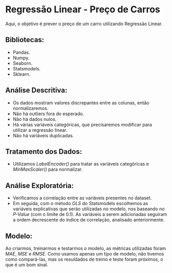 # Regressão Linear - Preço de Carros

Aqui, o objetivo é prever o preço de um carro utilizando Regressão Linear.

## Bibliotecas:
* Pandas.
* Numpy.
* Seaborn.
* Statsmodels.
* Sklearn.

## Análise Descritiva:
* Os dados mostram valores discrepantes entre as colunas, então normalizaremos.
* Não há outliers fora do esperado.
* Não há dados nulos.
* Há várias variáveis categóricas, que precisaremos modificar para utilizar a regressão linear.
* Não há variáveis duplicadas.

## Tratamento dos Dados:
* Utilizamos *LabelEncoder()* para tratar as variáveis categóricas e *MinMaxScaler()* para normalizar.

## Análise Exploratória:
* Verificamos a correlação entre as variáveis presentes no dataset.
* Em seguida, com o método *OLS* do Statsmodels escolhemos as variáveis explicativas que serão utilizadas no modelo, nos baseando no *P-Value* (com o limite de 0.1). As variáveis a serem adicionadas seguiram a ordem decrescente do índice de correlação, analisado anteriormente.

## Modelo:
Ao criarmos, treinarmos e testarmos o modelo, as métricas utilizadas foram *MAE*, *MSE* e *RMSE*. Como usamos apenas um tipo de modelo, não tivemos como compará-las, mas os resuldados de treino e teste foram próximos, o que é um bom sinal.
